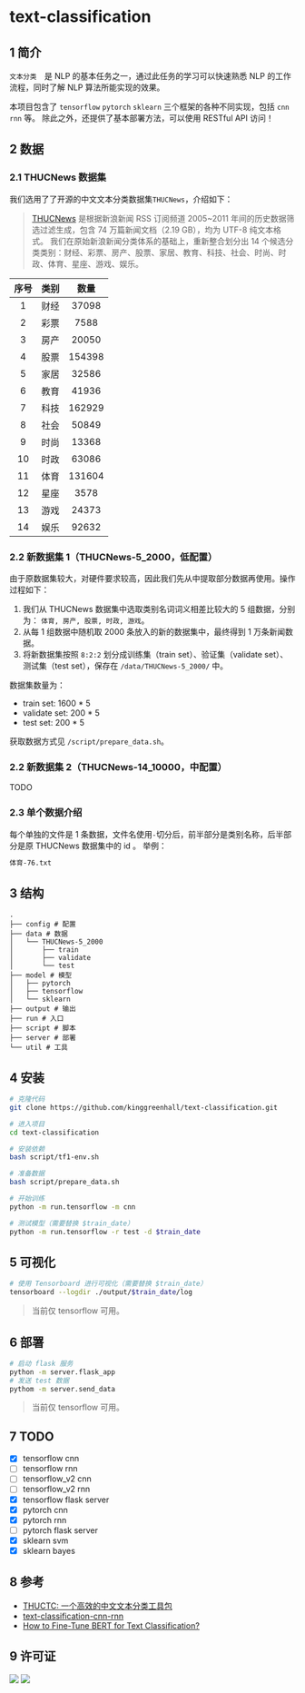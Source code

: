 # text-classification

## 1 简介

`文本分类`　是 NLP 的基本任务之一，通过此任务的学习可以快速熟悉 NLP 的工作流程，同时了解 NLP 算法所能实现的效果。

本项目包含了 `tensorflow` `pytorch` `sklearn` 三个框架的各种不同实现，包括 `cnn` `rnn` 等。
除此之外，还提供了基本部署方法，可以使用 RESTful API 访问！

## 2 数据

### 2.1 THUCNews 数据集

我们选用了了开源的中文文本分类数据集`THUCNews`，介绍如下：

> [THUCNews](http://thuctc.thunlp.org/) 是根据新浪新闻 RSS 订阅频道 2005~2011 年间的历史数据筛选过滤生成，包含 74 万篇新闻文档（2.19 GB），均为 UTF-8 纯文本格式。
> 我们在原始新浪新闻分类体系的基础上，重新整合划分出 14 个候选分类类别：财经、彩票、房产、股票、家居、教育、科技、社会、时尚、时政、体育、星座、游戏、娱乐。

| 序号 | 类别 | 数量 |
| :-: | :-: | :-: |
| 1 | 财经 | 37098 |
| 2 | 彩票 | 7588 |
| 3 | 房产 | 20050 |
| 4 | 股票 | 154398 |
| 5 | 家居 | 32586 |
| 6 | 教育 | 41936 |
| 7 | 科技 | 162929 |
| 8 | 社会 | 50849 |
| 9 | 时尚 | 13368 |
| 10 | 时政 | 63086 |
| 11 | 体育 | 131604 |
| 12 | 星座 | 3578 |
| 13 | 游戏 | 24373 |
| 14 | 娱乐 | 92632 |

### 2.2 新数据集 1（THUCNews-5_2000，低配置）

由于原数据集较大，对硬件要求较高，因此我们先从中提取部分数据再使用。操作过程如下：

1. 我们从 THUCNews 数据集中选取类别名词词义相差比较大的 5 组数据，分别为： `体育, 房产, 股票, 时政, 游戏`。
2. 从每 1 组数据中随机取 2000 条放入的新的数据集中，最终得到 1 万条新闻数据。
3. 将新数据集按照 `8:2:2` 划分成训练集（train set）、验证集（validate set）、测试集（test set），保存在 `/data/THUCNews-5_2000/` 中。

数据集数量为：

- train set: 1600 * 5
- validate set: 200 * 5
- test set: 200 * 5

获取数据方式见 `/script/prepare_data.sh`。

### 2.2 新数据集 2（THUCNews-14_10000，中配置）

TODO

### 2.3 单个数据介绍

每个单独的文件是 1 条数据，文件名使用`-`切分后，前半部分是类别名称，后半部分是原 THUCNews 数据集中的 id 。
举例：
```bash
体育-76.txt
```
## 3 结构

```
.
├── config # 配置
├── data # 数据
│   └── THUCNews-5_2000
│       ├── train
│       ├── validate
│       └── test
├── model # 模型
│   ├── pytorch
│   ├── tensorflow
│   └── sklearn
├── output # 输出
├── run # 入口
├── script # 脚本
├── server # 部署
└── util # 工具
```

## 4 安装

```bash
# 克隆代码
git clone https://github.com/kinggreenhall/text-classification.git

# 进入项目
cd text-classification

# 安装依赖
bash script/tf1-env.sh

# 准备数据
bash script/prepare_data.sh

# 开始训练
python -m run.tensorflow -m cnn

# 测试模型（需要替换 $train_date）
python -m run.tensorflow -r test -d $train_date
```

## 5 可视化

```bash
# 使用 Tensorboard 进行可视化（需要替换 $train_date）
tensorboard --logdir ./output/$train_date/log
```

> 当前仅 tensorflow 可用。

## 6 部署

```bash
# 启动 flask 服务
python -m server.flask_app
# 发送 test 数据
pythom -m server.send_data
```

> 当前仅 tensorflow 可用。

## 7 TODO

- [x] tensorflow cnn
- [ ] tensorflow rnn
- [ ] tensorflow_v2 cnn
- [ ] tensorflow_v2 rnn
- [x] tensorflow flask server
- [x] pytorch cnn
- [x] pytorch rnn
- [ ] pytorch flask server
- [x] sklearn svm
- [x] sklearn bayes

## 8 参考

- [THUCTC: 一个高效的中文文本分类工具包](http://thuctc.thunlp.org/)
- [text-classification-cnn-rnn](https://github.com/gaussic/text-classification-cnn-rnn)
- [How to Fine-Tune BERT for Text Classification?](https://arxiv.org/pdf/1905.05583.pdf)

## 9 许可证

[![](https://award.dovolopor.com?lt=License&rt=MIT&rbc=green)](./LICENSE)
[![](https://award.dovolopor.com?lt=Ailln's&rt=idea&lbc=lightgray&rbc=red&ltc=red)](https://github.com/Ailln/award)
